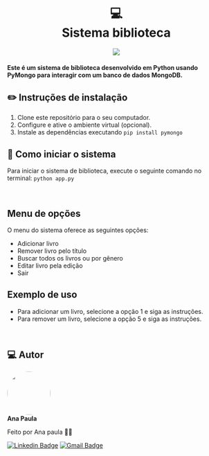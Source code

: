<h1 align="center">
  💻<br>Sistema biblioteca
</h1>
<div align="center">
  <img src="https://img.shields.io/badge/python-3670A0?style=for-the-badge&logo=python&logoColor=ffdd54">
 </div>

#### Este é um sistema de biblioteca desenvolvido em Python usando PyMongo para interagir com um banco de dados MongoDB.

## ✏️ Instruções de instalação
1. Clone este repositório para o seu computador.
2. Configure e ative o ambiente virtual (opcional).
3. Instale as dependências executando `pip install pymongo`

## 📝 Como iniciar o sistema
Para iniciar o sistema de biblioteca, execute o seguinte comando no terminal:
`python app.py`

<br>

## Menu de opções
O menu do sistema oferece as seguintes opções:

- Adicionar livro <br>
- Remover livro pelo título <br>
- Buscar todos os livros ou por gênero <br>
- Editar livro pela edição <br>
- Sair <br>

## Exemplo de uso
- Para adicionar um livro, selecione a opção 1 e siga as instruções.
- Para remover um livro, selecione a opção 5 e siga as instruções.

  
<br>

<h2> 💻 Autor</h2>

 <img style="border-radius: 50%;" src="https://avatars.githubusercontent.com/u/149811410?s=400&u=bb09c5d7f36aed097c3d8654b8d445ee587ed4b1&v=4" width="100px;" alt=""/>
 <br />
 <b>Ana Paula</b>


Feito por Ana paula 👋🏽 

[![Linkedin Badge](https://img.shields.io/badge/-Ana-blue?style=flat-square&logo=Linkedin&logoColor=white&link=https://www.linkedin.com/in/ana-paula-araujo-22bb69267?utm_source=share&utm_campaign=share_via&utm_content=profile&utm_medium=ios_app)](https://www.linkedin.com/in/ana-paula-araujo-22bb69267?utm_source=share&utm_campaign=share_via&utm_content=profile&utm_medium=ios_app) 
[![Gmail Badge](https://img.shields.io/badge/-Gmail-c14438?style=flat-square&logo=Gmail&logoColor=white&link=mailto:ana.paraujosanto@gmail.com)](mailto:ana.paraujosanto@gmail.com)

